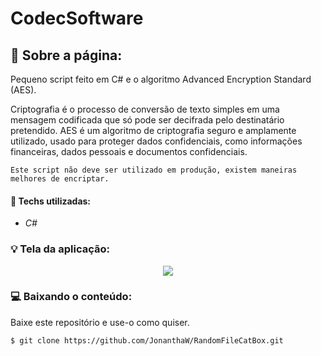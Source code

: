 # CodecSoftware

## :rocket: Sobre a página:
Pequeno script feito em C# e o algoritmo Advanced Encryption Standard (AES).

Criptografia é o processo de conversão de texto simples em uma mensagem codificada que só pode ser decifrada pelo destinatário pretendido. AES é um algoritmo de criptografia seguro e amplamente utilizado, usado para proteger dados confidenciais, como informações financeiras, dados pessoais e documentos confidenciais.

```
Este script não deve ser utilizado em produção, existem maneiras melhores de encriptar.
```

#### :wrench: Techs utilizadas:
* _C#_

### :bulb: Tela da aplicação:

<p align="center">
  <img src="https://github.com/JonanthaW/RandomFileCatBox/blob/main/assets/example1.gif">
</p>

### :computer: Baixando o conteúdo:

<p>Baixe este repositório e use-o como quiser. </p>

```bash
$ git clone https://github.com/JonanthaW/RandomFileCatBox.git
```
